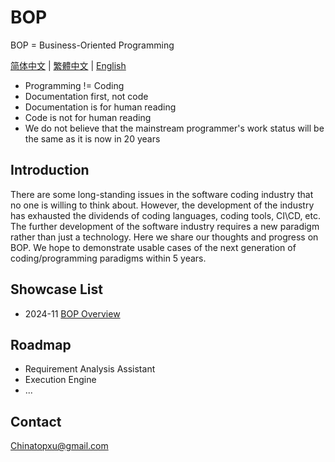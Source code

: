 # BOP

BOP = Business-Oriented Programming

[简体中文](../zh-CN/README.md) | [繁體中文](../zh-TW/README_zh-TW.md) | [English](../en/README_en.md)

* Programming != Coding
* Documentation first, not code
* Documentation is for human reading
* Code is not for human reading
* We do not believe that the mainstream programmer's work status will be the same as it is now in 20 years

## Introduction

There are some long-standing issues in the software coding industry that no one is willing to think about. However, the development of the industry has exhausted the dividends of coding languages, coding tools, CI\CD, etc. The further development of the software industry requires a new paradigm rather than just a technology. Here we share our thoughts and progress on BOP. We hope to demonstrate usable cases of the next generation of coding/programming paradigms within 5 years.

## Showcase List

- 2024-11 [BOP Overview](../en/202411/BOPOverview/BOPOverview.md)

## Roadmap

* Requirement Analysis Assistant
* Execution Engine
* ...

## Contact

Chinatopxu@gmail.com